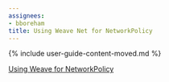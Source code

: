 ```yaml
---
assignees:
- bboreham
title: Using Weave Net for NetworkPolicy
---
```


{% include user-guide-content-moved.md %}

[Using Weave for NetworkPolicy](/docs/tasks/configure-pod-container.md/)
